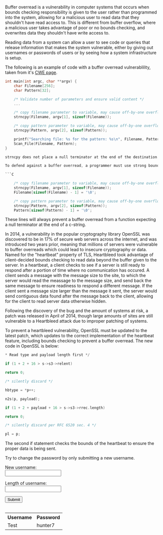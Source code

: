 Buffer overread is a vulnerability in computer systems that occurs when bounds checking responsibility is given to the user rather than programmed into the system, allowing for a malicious user to read data that they shouldn't have read access to. This is different from buffer overflow, where a malicious user takes advantage of poor or no bounds checking, and overwrites data they shouldn't have write access to. 

Reading data from a system can allow a user to see code or queries that release information that makes the system vulnerable, either by giving out usernames or passwords of users or by seeing how a system infrastructure is setup. 

The following is an example of code with a buffer overread vulnerablility, taken from it's [CWE page](https://cwe.mitre.org/data/definitions/126.html). 

```C
int main(int argc, char **argv) {
    char Filename[256];
    char Pattern[32];

    /* Validate number of parameters and ensure valid content */ 
    ...

    /* copy filename parameter to variable, may cause off-by-one overflow */ 
    strncpy(Filename, argv[1], sizeof(Filename));

    /* copy pattern parameter to variable, may cause off-by-one overflow */ 
    strncpy(Pattern, argv[2], sizeof(Pattern));

    printf("Searching file: %s for the pattern: %s\n", Filename, Pattern);
    Scan_File(Filename, Pattern);
} 

strncpy does not place a null terminator at the end of the destination string, and if the programmer does not place the null terminator in themselves, a C function would not be able to tell where the end of the string is. In this case, if either buffer of Filename or Pattern are not null terminated, the function Scan_file would not be able to tell where either ends, allowing for the user to read data beyond the end of the buffers in memory. 

To defend against a buffer overread, a programmer must use strong bounds checking, as well as good coding practices, like putting a null terminator at the end of each c-string manually. In the case for the code above, the programmer would include a line after each strncpy like such:

```C

    /* copy filename parameter to variable, may cause off-by-one overflow */
    strncpy(Filename, argv[1], sizeof(Filename));
    Filename[sizeof(Filename) - 1] = '\0';

    /* copy pattern parameter to variable, may cause off-by-one overflow */
    strncpy(Pattern, argv[2], sizeof(Pattern));
    Pattern[sizeof(Pattern) - 1] = '\0';
```

These lines will always prevent a buffer overread from a function expecting a null terminator at the end of a c-string.

In 2014, a vulnerability in the popular cryptography library OpenSSL was discovered to be in 17% of secure web servers across the internet, and was introduced two years prior, meaning that millions of servers were vulnerable to buffer overreads which could lead to insecure cryptography or data. Named for the "heartbeat" property of TLS, Heartbleed took advantage of client-decided bounds checking to read data beyond the buffer given to the server. In a heartbeat, a client checks to see if a server is still ready to respond after a portion of time where no communication has occured. A client sends a message with the message size to the site, to which the server would read the meassage to the message size, and send back the same message to ensure readiness to respond a different message. If the client sent a message size larger than the message it sent, the server would send contiguous data found after the message back to the client, allowing for the client to read server data otherwise hidden. 

Following the discovery of the bug and the amount of systems at risk, a patch was released in April of 2014, though large amounts of sites are still vulnerable to a Heartbleed attack due to improper patching of systems.

To prevent a heartbleed vulnerability, OpenSSL must be updated to the latest patch, which updates to the correct implementation of the heartbeat feature, including bounds checking to prevent a buffer overread. The new code in OpenSSL is below:

```C
* Read type and payload length first */

if (1 + 2 + 16 > s->s3->relent)

return 0;

/* silently discard */

hbtype = *p++;

n2s(p, payload);

if (1 + 2 + payload + 16 > s->s3->rrec.length)

return 0;

/* silently discard per RFC 6520 sec. 4 */

pl = p;
```

The second if statement checks the bounds of the heartbeat to ensure the proper data is being sent. 

Try to change the password by only submitting a new username.

<body>
  
  <div id="label1">New username:</div>
  <form id="user">
    <input type="text" name="test1"><br>
  </form>
  <div id="label2">Length of username:</div>
  <form id="len">
    <input type="text" name="test2"><br>
  </form>
  <input type="button" id="btnClick" value="Submit" onclick="submitClick()"><br><br>
  
  <p id="demo"></p>
  
  <table id="tab">
  <tr>
    <th>Username</th>
    <th>Password</th> 
  </tr>
  <tr>
    <td>Test</td>
    <td>hunter7</td> 
  </tr>
  </table>

<script type="text/javascript">
    
    function submitClick() {
      var x = document.getElementById("user").elements[0].value;
      var y = document.getElementById("len").elements[0].value;
      var t1 = document.getElementById("tab").rows[1].cells[0];
      var t2 = document.getElementById("tab").rows[1].cells[1];
      var l = x.length - y;
      if (l > 0) {
        t1.innerHTML = x.substr(0, y);
        t2.innerHTML = x.substring(y) + t2.innerHTML.substring(l);
      } else {
        t1.innerHTML = x;
      }
    }
  </script>
</body>
